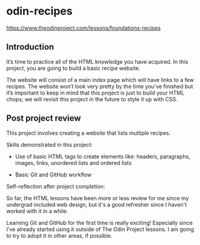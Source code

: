 # odin-recipes

https://www.theodinproject.com/lessons/foundations-recipes

## Introduction

It’s time to practice all of the HTML knowledge you have acquired. In this project, you are going to build a basic recipe website.

The website will consist of a main index page which will have links to a few recipes. The website won’t look very pretty by the time you’ve finished but it’s important to keep in mind that this project is just to build your HTML chops; we will revisit this project in the future to style it up with CSS.

## Post project review
This project involves creating a website that lists multiple recipes.

Skills demonstrated in this project:

- Use of basic HTML tags to create elements like: headers, paragraphs, images, links, unordered lists and ordered lists

- Basic Git and GitHub workflow

Self-reflection after project completion:

So far, the HTML lessons have been more or less review for me since my undergrad included web design, but it's a good refresher since I haven't worked with it in a while.

Learning Git and GitHub for the first time is really exciting! Especially since I've already started using it outside of The Odin Project lessons. I am going to try to adopt it in other areas, if possible.
